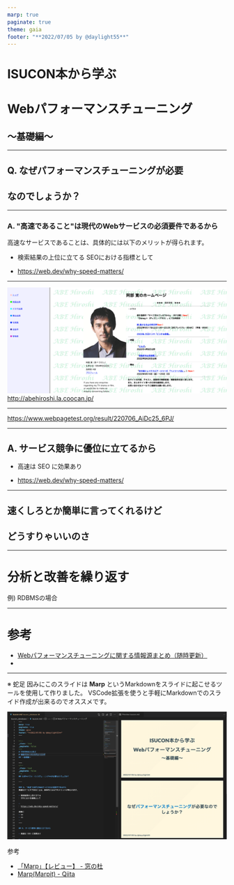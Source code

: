 ```yaml
---
marp: true
paginate: true
theme: gaia
footer: "**2022/07/05 by @daylight55**"
---
```


<!--
_class: lead
_paginate: false
-->
# ISUCON本から学ぶ
# Webパフォーマンスチューニング
## 〜基礎編〜

---
<!--
_class: lead
_paginate: false
-->
## Q. なぜ**パフォーマンスチューニング**が必要
## なのでしょうか？

---

### A. "高速であること"は現代のWebサービスの必須要件であるから
高速なサービスであることは、具体的には以下のメリットが得られます。

- 検索結果の上位に立てる
  SEOにおける指標として

- 
  https://web.dev/why-speed-matters/

---

![height:380](img/abe_hp.png)
http://abehiroshi.la.coocan.jp/


---

https://www.webpagetest.org/result/220706_AiDc25_6PJ/

---

## A. サービス競争に優位に立てるから

- 高速は SEO に効果あり

- 
  https://web.dev/why-speed-matters/

---
<!--
_class: lead
_paginate: false
-->
## 速くしろとか簡単に言ってくれるけど
## どうすりゃいいのさ

---

# **分析と改善**を繰り返す

例) RDBMSの場合

---
# 参考

- [Webパフォーマンスチューニングに関する情報源まとめ（随時更新）](https://zenn.dev/sugamaan/articles/4e57703fe661bb)
- 

---
※ 蛇足
因みにこのスライドは **Marp** というMarkdownをスライドに起こせるツールを使用して作りました。
VSCode拡張を使うと手軽にMarkdownでのスライド作成が出来るのでオススメです。

![bg right:40% height:280](img/marp_intro.png)

参考
- [「Marp」【レビュー】 - 窓の杜](https://forest.watch.impress.co.jp/docs/review/1422278.html)
- [Marp(Marpit) - Qiita](https://qiita.com/takeshisakuma/items/5a61e6eac123d28602fb)
